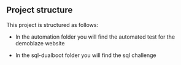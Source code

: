 ## Project structure

This project is structured as follows:

- In the automation folder you will find the automated test for the demoblaze website

- In the sql-dualboot folder you will find the sql challenge
